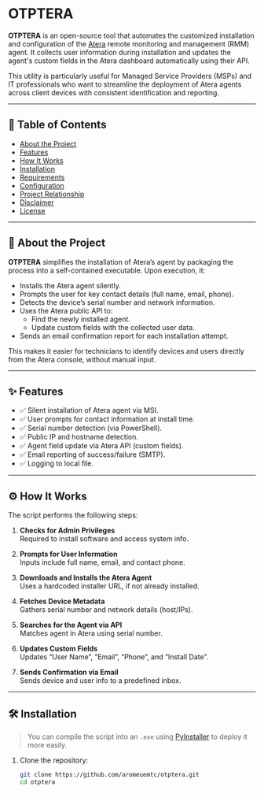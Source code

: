 # OTPTERA

**OTPTERA** is an open-source tool that automates the customized installation and configuration of the [Atera](https://www.atera.com/) remote monitoring and management (RMM) agent. It collects user information during installation and updates the agent's custom fields in the Atera dashboard automatically using their API.

This utility is particularly useful for Managed Service Providers (MSPs) and IT professionals who want to streamline the deployment of Atera agents across client devices with consistent identification and reporting.

---

## 🔗 Table of Contents

- [About the Project](#about-the-project)
- [Features](#features)
- [How It Works](#how-it-works)
- [Installation](#installation)
- [Requirements](#requirements)
- [Configuration](#configuration)
- [Project Relationship](#project-relationship)
- [Disclaimer](#disclaimer)
- [License](#license)

---

## 📌 About the Project

**OTPTERA** simplifies the installation of Atera’s agent by packaging the process into a self-contained executable. Upon execution, it:

- Installs the Atera agent silently.
- Prompts the user for key contact details (full name, email, phone).
- Detects the device’s serial number and network information.
- Uses the Atera public API to:
  - Find the newly installed agent.
  - Update custom fields with the collected user data.
- Sends an email confirmation report for each installation attempt.

This makes it easier for technicians to identify devices and users directly from the Atera console, without manual input.

---

## ✨ Features

- ✅ Silent installation of Atera agent via MSI.
- ✅ User prompts for contact information at install time.
- ✅ Serial number detection (via PowerShell).
- ✅ Public IP and hostname detection.
- ✅ Agent field update via Atera API (custom fields).
- ✅ Email reporting of success/failure (SMTP).
- ✅ Logging to local file.

---

## ⚙️ How It Works

The script performs the following steps:

1. **Checks for Admin Privileges**  
   Required to install software and access system info.

2. **Prompts for User Information**  
   Inputs include full name, email, and contact phone.

3. **Downloads and Installs the Atera Agent**  
   Uses a hardcoded installer URL, if not already installed.

4. **Fetches Device Metadata**  
   Gathers serial number and network details (host/IPs).

5. **Searches for the Agent via API**  
   Matches agent in Atera using serial number.

6. **Updates Custom Fields**  
   Updates “User Name”, “Email”, “Phone”, and “Install Date”.

7. **Sends Confirmation via Email**  
   Sends device and user info to a predefined inbox.

---

## 🛠 Installation

> You can compile the script into an `.exe` using [PyInstaller](https://pyinstaller.org/) to deploy it more easily.

1. Clone the repository:
   ```bash
   git clone https://github.com/aromeuemtc/otptera.git
   cd otptera

